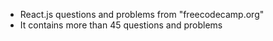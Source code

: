 - React.js questions and problems from "freecodecamp.org"
- It contains more than 45 questions and problems
